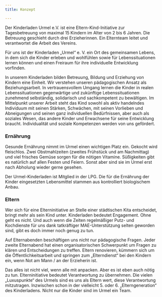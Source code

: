 ```yaml
---
title: Konzept

---
```


Der Kinderladen Urmel e.V. ist eine Eltern-Kind-Initiative zur Tagesbetreuung von maximal 15 Kindern im Alter von 2 bis 6 Jahren. Die Betreuung geschieht durch drei Erzieherinnen. Ein Elternteam leitet und verantwortet die Arbeit des Vereins.


Für uns ist der Kinderladen „Urmel“ e. V. ein Ort des gemeinsamen Lebens, in dem sich die Kinder erleben und wohlfühlen sowie für Lebenssituationen lernen können und einen Freiraum für ihre individuelle Entwicklung vorfinden.

In unserem Kinderladen bilden Betreuung, Bildung und Erziehung von Kindern eine Einheit. Wir verstehen unseren pädagogischen Ansatz als Beziehungsarbeit. In vertrauensvollem Umgang lernen die Kinder in realen Lebenssituationen gegenwärtige und zukünftige Lebenssituationen zunehmend selbständig, solidarisch und sachkompetent zu bewältigen. Im Mittelpunkt unserer Arbeit steht das Kind sowohl als aktiv handelndes Individuum mit seinen Stärken, Schwächen, mit seinen Vorlieben und Abneigungen und seinen ganz individuellen Bedürfnissen, aber auch als soziales Wesen, das andere Kinder und Erwachsene für seine Entwicklung braucht. Individualität und soziale Kompetenzen werden von uns gefördert.

### Ernährung

Gesunde Ernährung nimmt im Urmel einen wichtigen Platz ein. Gekocht wird fleischlos. Zwei Obstmahlzeiten (zweites Frühstück und am Nachmittag) und viel frisches Gemüse sorgen für die nötigen Vitamine. Süßigkeiten gibt es natürlich auf allen Festen und Feiern. Sonst aber sind sie im Urmel erst nach Abholung wieder gerne gesehen.

Der Urmel-Kinderladen ist Mitglied in der LPG. Die für die Ernährung der Kinder eingesetzten Lebensmittel stammen aus kontrolliert biologischem Anbau.

### Eltern

Wer sich für eine Elterninitiative an Stelle einer städtischen Kita entscheidet, bringt mehr als sein Kind unter. Kinderladen bedeutet Engagement. Ohne geht es nicht. Und auch wenn die Zeiten regelmäßiger Putz- und Kochdienste für uns dank tatkräftiger MAE-Unterstützung selten geworden sind, gibt es doch immer noch genug zu tun.

Auf Elternabenden beschäftigen uns nicht nur pädagogische Fragen. Jeder zweite Elternabend hat einen organisatorischen Schwerpunkt um Fragen zu klären und Entscheidungen zu treffen. Eltern renovieren, kümmern sich um die Öffentlichkeitsarbeit und springen zum „Elterndienst“ bei den Kindern ein, wenn Not am Mann / an der Erzieherin ist.

Das alles ist nicht viel, wenn alle mit anpacken. Aber es ist eben auch nötig zu tun. Elterninitiative bedeutet Verantwortung zu übernehmen. Die vielen „Luxuspunkte“ des Urmels sind es uns als Eltern wert, diese Verantwortung mitzutragen. Inzwischen schon in der vielleicht 5. oder 6. „Elterngeneration“ des Kinderladens. Nicht nur die Kinder sind im Urmel ein Team.

